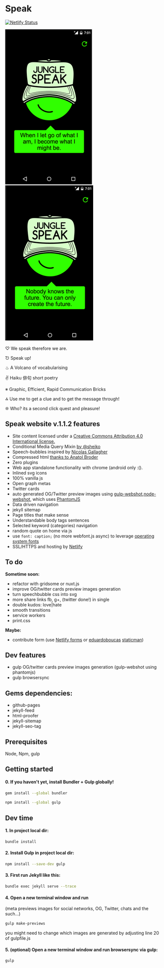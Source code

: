 # Speak

[![Netlify Status](https://api.netlify.com/api/v1/badges/05ed2b3c-636e-42d2-aa53-e774421f04e4/deploy-status)](https://app.netlify.com/sites/speak/deploys)

![let go](when_i_let_go.png)
![can only create the future](can_only_create_the_future.png)

♡ We speak therefore we are.

⎋ Speak up!

♨ A Volcano of vocabularising

✌ Haiku 俳句 short poetry

※ Graphic, Efficient, Rapid Communication Bricks

⁂ Use me to get a clue and to get the message through!

❊ Who? its a second click quest and pleasure!


## Speak website v.1.1.2 features

- Site content licensed under a [Creative Commons Attribution 4.0 International license.](https://creativecommons.org/licenses/by/4.0/)
- Conditional Media Query Mixin [by @sheiko](https://github.com/dsheiko)
- Speech-bubbles inspired by [Nicolas Gallagher]( http://nicolasgallagher.com/pure-css-speech-bubbles/)
- Compressed html [thanks to Anatol Broder](https://github.com/penibelst/jekyll-compress-html)
- Zero plugins
- Web app standalone functionality with chrome (android only :().
- Inlined svg icons
- 100% vanilla js
- Open graph metas
- Twitter cards
- auto generated OG/Twitter preview images using [gulp-webshot](https://www.npmjs.com/package/gulp-webshot),[node-webshot](https://github.com/brenden/node-webshot), which uses [PhantomJS](http://phantomjs.org/)
- Data driven navigation
- jekyll sitemap
- Page titles that make sense
- Understandable body tags sentences
- Selected keyword (categories) navigation
- random quote on home via js
- use `font: caption;` (no more webfont.js async) to leverage [operating system fonts](http://codepen.io/dope/pen/YyxKBj)
- SSL/HTTPS and hosting by [Netlify](https://www.netlify.com/)

## To do

**Sometime soon:**

- refactor with gridsome or nuxt.js
- improve OG/twitter cards preview images generation
- turn speechbubble css into svg
- more share links fb, g+, (twitter done!) in single
- double kudos: love|hate
- smooth transitions
- service workers
- print.css

**Maybe:**

- contribute form (use [Netlify forms](https://www.netlify.com/docs/form-handling/) or [eduardoboucas](https://eduardoboucas.com/blog/2016/08/10/staticman.html) [staticman](https://staticman.net/))


## Dev features

- gulp OG/twitter cards preview images generation (gulp-webshot using phantomjs)
- gulp browsersync

## Gems dependencies:

- github-pages
- jekyll-feed
- html-proofer
- jekyll-sitemap
- jekyll-seo-tag

## Prerequisites

Node, Npm, gulp

## Getting started

#### 0. If you haven't yet, install Bundler + Gulp globally!

```sh
gem install --global bundler
```

```sh
npm install --global gulp
```
## Dev time

#### 1. In project local dir:

```sh
bundle install
```

#### 2. Install Gulp in project local dir:

```sh
npm install --save-dev gulp
```

#### 3. First run Jekyll like this:

```sh
bundle exec jekyll serve --trace
```

#### 4. Open a new terminal window and run

(meta previews images for social networks, OG, Twitter, chats and the such...)

```sh
gulp make-previews
```
you might need to change which images are generated by adjusting line 20 of gulpfile.js

#### 5. (optional) Open a new terminal window and run browsersync via gulp:

```sh
gulp
```

